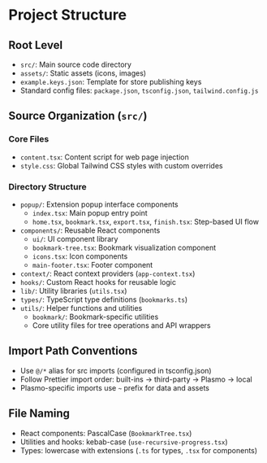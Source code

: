 # Project Structure

## Root Level
- `src/`: Main source code directory
- `assets/`: Static assets (icons, images)
- `example.keys.json`: Template for store publishing keys
- Standard config files: `package.json`, `tsconfig.json`, `tailwind.config.js`

## Source Organization (`src/`)

### Core Files
- `content.tsx`: Content script for web page injection
- `style.css`: Global Tailwind CSS styles with custom overrides

### Directory Structure
- `popup/`: Extension popup interface components
  - `index.tsx`: Main popup entry point
  - `home.tsx`, `bookmark.tsx`, `export.tsx`, `finish.tsx`: Step-based UI flow
- `components/`: Reusable React components
  - `ui/`: UI component library
  - `bookmark-tree.tsx`: Bookmark visualization component
  - `icons.tsx`: Icon components
  - `main-footer.tsx`: Footer component
- `context/`: React context providers (`app-context.tsx`)
- `hooks/`: Custom React hooks for reusable logic
- `lib/`: Utility libraries (`utils.tsx`)
- `types/`: TypeScript type definitions (`bookmarks.ts`)
- `utils/`: Helper functions and utilities
  - `bookmark/`: Bookmark-specific utilities
  - Core utility files for tree operations and API wrappers

## Import Path Conventions
- Use `@/*` alias for src imports (configured in tsconfig.json)
- Follow Prettier import order: built-ins → third-party → Plasmo → local
- Plasmo-specific imports use `~` prefix for data and assets

## File Naming
- React components: PascalCase (`BookmarkTree.tsx`)
- Utilities and hooks: kebab-case (`use-recursive-progress.tsx`)
- Types: lowercase with extensions (`.ts` for types, `.tsx` for components)